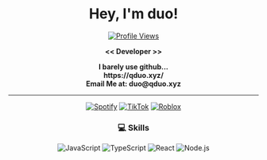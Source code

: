 <h1 align="center"> Hey, I'm duo!</h1>

<div align="center">
  
  [![Profile Views](https://komarev.com/ghpvc/?username=qocepombtv&color=blueviolet)](https://github.com/qocepombtv)
  
  <p>
    <strong> << Developer >> </strong><br>
  </p>
    <p>
    <strong>  I barely use github...  </strong><br>
    <strong>  https://qduo.xyz/ </strong><br>
    <strong>  Email Me at: duo@qduo.xyz </strong><br>
  </p>

</div>

---

<div align="center">
  
  [![Spotify](https://img.shields.io/badge/Spotify-%231DB954.svg?style=for-the-badge&logo=spotify&logoColor=white)](https://open.spotify.com/user/31hpimmslar5hnso26nu7fgfjpji?si=cb8b2b40a3b645d8)
  [![TikTok](https://img.shields.io/badge/TikTok-%23000000.svg?style=for-the-badge&logo=tiktok&logoColor=white)](https://tiktok.com/@qocepombtv)
  [![Roblox](https://img.shields.io/badge/Roblox-%23000000.svg?style=for-the-badge&logo=roblox&logoColor=white)](https://www.roblox.com/users/407323614/profile)
  
</div>

<h3 align="center">💻 Skills </h3>

<div align="center">
  
  ![JavaScript](https://img.shields.io/badge/javascript-%23323330.svg?style=for-the-badge&logo=javascript&logoColor=%23F7DF1E)
  ![TypeScript](https://img.shields.io/badge/typescript-%23007ACC.svg?style=for-the-badge&logo=typescript&logoColor=white)
  ![React](https://img.shields.io/badge/react-%2320232a.svg?style=for-the-badge&logo=react&logoColor=%2361DAFB)
  ![Node.js](https://img.shields.io/badge/node.js-6DA55F?style=for-the-badge&logo=node.js&logoColor=white)
  
</div>
